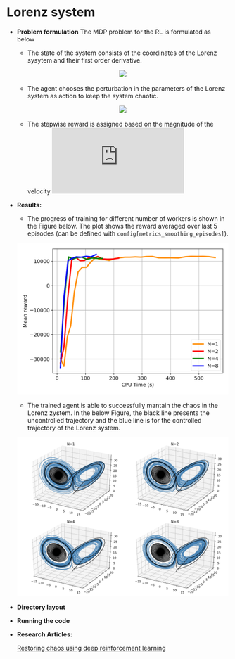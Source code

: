 # Lorenz system
- **Problem formulation**
The MDP problem for the RL is formulated as below
	- The state of the system consists of the coordinates of the Lorenz sysytem and their first order derivative.   
	<p align="center">
		<img src="https://latex.codecogs.com/gif.latex?%5Cdpi%7B150%7D%20s_k%3Dx%2Cy%2Cz%2C%5Cdot%7Bx%7D%2C%5Cdot%7By%7D%2C%5Cdot%7Bz%7D">
	</p>
	
	- The agent chooses the perturbation in the parameters of the Lorenz system as action to keep the system chaotic.
	<p align="center">
		<img src="https://latex.codecogs.com/gif.latex?%5Cdpi%7B150%7D%20a_k%3D%5CDelta%20%5Csigma%2C%20%5CDelta%20%5Crho%2C%20%5CDelta%20%5Cbeta">
	</p>
	
	- The stepwise reward is assigned based on the magnitude of the velocity ![](https://latex.codecogs.com/gif.latex?%5Cdpi%7B150%7D%20V%3D%5Csqrt%7B%28x%5E2&plus;y%5E2&plus;z%5E2%29%7D)
- **Results:**
	- The progress of training for different number of workers is shown in the Figure below. The plot shows the reward averaged over last 5 episodes (can be defined with `config[metrics_smoothing_episodes]`).  
	<p align="center">
		<img src="misc/mean_reward.png" width="512">
	</p>
	
	- The trained agent is able to successfully mantain the chaos in the Lorenz zystem. In the below Figure, the black line presents the uncontrolled trajectory and the blue line is for the controlled trajectory of the Lorenz system.       
	<p align="center">
		<img src="misc/results_summary.png" width="768">
	</p>

- **Directory layout**

- **Running the code**

- **Research Articles:**  

	[Restoring chaos using deep reinforcement learning](https://aip.scitation.org/doi/abs/10.1063/5.0002047?journalCode=cha)




